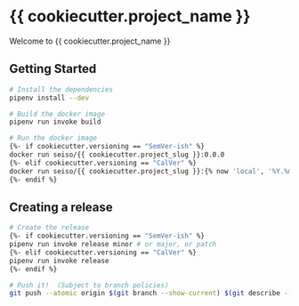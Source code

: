 # {{ cookiecutter.project_name }}
Welcome to {{ cookiecutter.project_name }}

## Getting Started
```bash
# Install the dependencies
pipenv install --dev

# Build the docker image
pipenv run invoke build

# Run the docker image
{%- if cookiecutter.versioning == "SemVer-ish" %}
docker run seiso/{{ cookiecutter.project_slug }}:0.0.0
{%- elif cookiecutter.versioning == "CalVer" %}
docker run seiso/{{ cookiecutter.project_slug }}:{% now 'local', '%Y.%m.00' %}
{%- endif %}
```

## Creating a release
```bash
# Create the release
{%- if cookiecutter.versioning == "SemVer-ish" %}
pipenv run invoke release minor # or major, or patch
{%- elif cookiecutter.versioning == "CalVer" %}
pipenv run invoke release
{%- endif %}

# Push it!  (Subject to branch policies)
git push --atomic origin $(git branch --show-current) $(git describe --tags)
```
